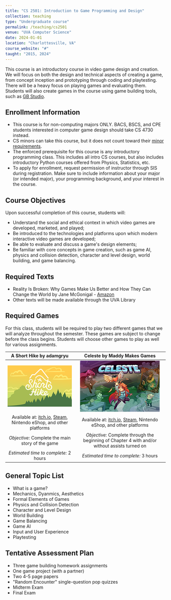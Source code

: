 ```yaml
---
title: "CS 2501: Introduction to Game Programming and Design"
collection: teaching
type: "Undergraduate course"
permalink: /teaching/cs2501
venue: "UVA Computer Science"
date: 2024-01-01
location: "Charlottesville, VA"
course_website: "#"
taught: "2015, 2024"
---
```


This course is an introductory course in video game design and creation. We will focus on both the design and technical aspects of creating a game, from concept inception and prototyping through coding and playtesting. There will be a heavy focus on playing games and evaluating them. Students will also create games in the course using game building tools, such as [GB Studio](https://www.gbstudio.dev/).

## Enrollment Information

- This course is for non-computing majors ONLY.  BACS, BSCS, and CPE students interested in computer game design should take CS 4730 instead.
- CS minors can take this course, but it does not count toward their [minor requirements](https://uvacsadvising.org/minor.html).
- The enforced prerequisite for this course is any introductory programming class.  This includes all intro CS courses, but also includes introductory Python courses offered from Physics, Statistics, etc.
- To apply for enrollment, request permission of instructor through SIS during registration.  Make sure to include information about your major (or intended major), your programming background, and your interest in the course.

## Course Objectives

Upon successful completion of this course, students will:

- Understand the social and ethical context in which video games are developed, marketed, and played;
- Be introduced to the technologies and platforms upon which modern interactive video games are developed;
- Be able to evaluate and discuss a game's design elements;
- Be familiar with core concepts in game creation, such as game AI, physics and collision detection, character and level design, world building, and game balancing.

## Required Texts

- Reality Is Broken: Why Games Make Us Better and How They Can Change the World by Jane McGonigal - [Amazon](https://www.amazon.com/Reality-Broken-Games-Better-Change/dp/0143120611)
- Other texts will be made available through the UVA Library

## Required Games

For this class, students will be required to play two different games that we will analyze throughout the semester.  These games are subject to change before the class begins.  Students will choose other games to play as well for various assignments.

| __A Short Hike__ by adamgryu | __Celeste__ by Maddy Makes Games |
| :----------------------------: | :--------------------------------------: |
| ![A Short Hike Title Card](/assets/images/ashorthike.png) | ![Celeste Title Card](/assets/images/celeste.png)
| Available at: [itch.io](https://adamgryu.itch.io/a-short-hike), [Steam](https://store.steampowered.com/app/1055540/A_Short_Hike/), Nintendo eShop, and other platforms | Available at: [itch.io](https://mattmakesgames.itch.io/celeste), [Steam](https://store.steampowered.com/app/504230/Celeste/), Nintendo eShop, and other platforms
| _Objective:_ Complete the main story of the game | _Objective:_ Complete through the beginning of Chapter 4 with and/or without assists turned on | 
| _Estimated time to complete:_ 2 hours | _Estimated time to complete:_ 3 hours |

## General Topic List

- What is a game?
- Mechanics, Dyanmics, Aesthetics
- Formal Elements of Games
- Physics and Collision Detection
- Character and Level Design
- World Building
- Game Balancing
- Game AI
- Input and User Experience
- Playtesting

## Tentative Assessment Plan

- Three game building homework assignments
- One game project (with a partner)
- Two 4-5 page papers
- "Random Encounter" single-question pop quizzes
- Midterm Exam
- Final Exam

